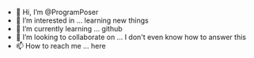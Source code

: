 - 👋 Hi, I’m @ProgramPoser
- 👀 I’m interested in ... learning new things
- 🌱 I’m currently learning ... github
- 💞️ I’m looking to collaborate on ... I don't even know how to answer this
- 📫 How to reach me ... here

<!---
ProgramPoser/ProgramPoser is a ✨ special ✨ repository because its `README.md` (this file) appears on your GitHub profile.
You can click the Preview link to take a look at your changes.
--->
